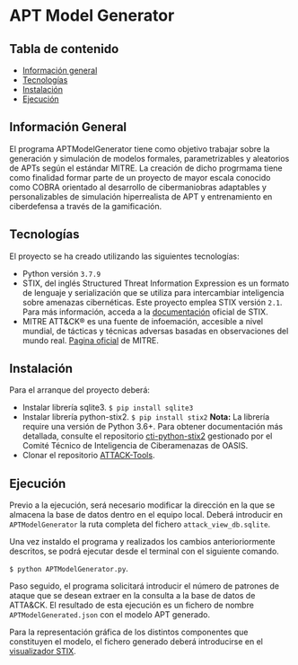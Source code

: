 # APT Model Generator

## Tabla de contenido
* [Información general](#información-general)
* [Tecnologías](#tecnologías)
* [Instalación](#instalación)
* [Ejecución](#ejecución)

## Información General
El programa APTModelGenerator tiene como objetivo trabajar sobre la generación y simulación de modelos formales, parametrizables y aleatorios de APTs según el estándar MITRE. La creación de dicho progrmama tiene como finalidad formar parte de un proyecto de mayor escala conocido como COBRA orientado al desarrollo de  cibermaniobras adaptables y personalizables de simulación hiperrealista de APT y entrenamiento en ciberdefensa a través de la gamificación.

## Tecnologías
El proyecto se ha creado utilizando las siguientes tecnologías:
* Python versión ````3.7.9````
* STIX, del inglés Structured Threat Information Expression es un formato de lenguaje y serialización que se utiliza para intercambiar inteligencia sobre amenazas cibernéticas. Este proyecto emplea STIX versión ````2.1````. Para más información, acceda a la [documentación](https://oasis-open.github.io/cti-documentation/stix/intro) oficial de STIX.
* MITRE ATT&CK® es una fuente de infoemación, accesible a nivel mundial, de tácticas y técnicas adversas basadas en observaciones del mundo real. [Pagina oficial](https://attack.mitre.org/) de MITRE.

## Instalación
Para el arranque del proyecto deberá:
* Instalar librería sqlite3.
```$ pip install sqlite3```
* Instalar librería python-stix2.
```$ pip install stix2```
**Nota:** La librería require una versión de Python 3.6+. Para obtener documentación más detallada, consulte el repositorio [cti-python-stix2](https://github.com/oasis-open/cti-python-stix2) gestionado por el Comité Técnico de Inteligencia de Ciberamenazas de OASIS.
* Clonar el repositorio [ATTACK-Tools](https://github.com/nshalabi/ATTACK-Tools.git).

## Ejecución
Previo a la ejecución, será necesario modificar la dirección en la que se almacena la base de datos dentro en el equipo local. Deberá introducir en ```APTModelGenerator``` la ruta completa del fichero ```attack_view_db.sqlite```.

Una vez instaldo el programa y realizados los cambios anterioriormente descritos, se podrá ejecutar desde el terminal con el siguiente comando.

```$ python APTModelGenerator.py```.

Paso seguido, el programa solicitará introducir el número de patrones de ataque que se desean extraer en la consulta a la base de datos de ATTA&CK. El resultado de esta ejecución es un fichero de nombre ```APTModelGenerated.json``` con el modelo APT generado. 

Para la representación gráfica de los distintos componentes que constituyen el modelo, el fichero generado deberá introducirse en el [visualizador STIX](https://oasis-open.github.io/cti-stix-visualization/n).
